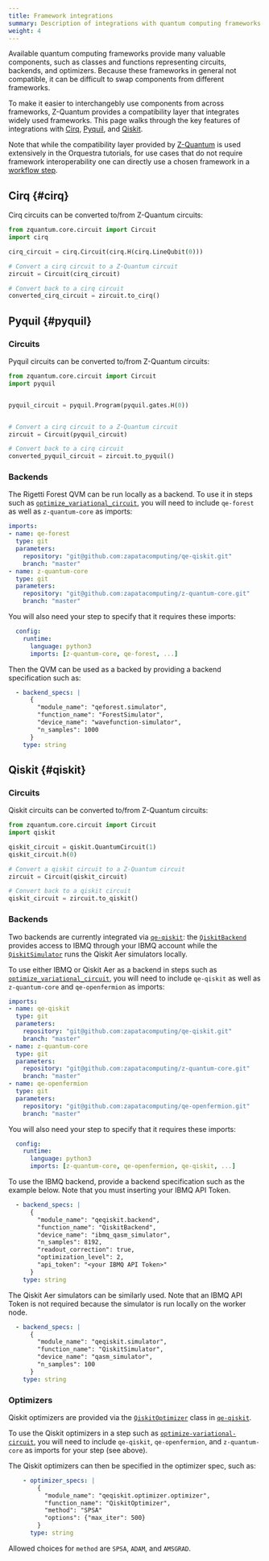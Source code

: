 ```yaml
---
title: Framework integrations 
summary: Description of integrations with quantum computing frameworks.
weight: 4
---
```


Available quantum computing frameworks provide many valuable components, such as classes and functions representing circuits, backends, and optimizers.
Because these frameworks in general not compatible, it can be difficult to swap components from different frameworks.

To make it easier to interchangebly use components from across frameworks, Z-Quantum provides a compatibility layer that integrates widely used frameworks.
This page walks through the key features of integrations with [Cirq](#cirq), [Pyquil](#pyquil), and [Qiskit](#qiskit).

Note that while the compatibility layer provided by [Z-Quantum](https://github.com/zapatacomputing/z-quantum-core) is used extensively in the Orquestra tutorials, for use cases that do not require framework interoperability one can directly use a chosen framework in a [workflow step](../../quantum-engine/steps).

## Cirq {#cirq}

Cirq circuits can be converted to/from Z-Quantum circuits:
```python
from zquantum.core.circuit import Circuit
import cirq

cirq_circuit = cirq.Circuit(cirq.H(cirq.LineQubit(0))) 

# Convert a cirq circuit to a Z-Quantum circuit
zircuit = Circuit(cirq_circuit)

# Convert back to a cirq circuit
converted_cirq_circuit = zircuit.to_cirq()
```

## Pyquil {#pyquil}

### Circuits

Pyquil circuits can be converted to/from Z-Quantum circuits:
```python
from zquantum.core.circuit import Circuit
import pyquil


pyquil_circuit = pyquil.Program(pyquil.gates.H(0))


# Convert a cirq circuit to a Z-Quantum circuit
zircuit = Circuit(pyquil_circuit)

# Convert back to a cirq circuit
converted_pyquil_circuit = zircuit.to_pyquil()
```
### Backends

The Rigetti Forest QVM can be run locally as a backend. To use it in steps such as [`optimize_variational_circuit`](https://github.com/zapatacomputing/z-quantum-optimizers/blob/master/steps/optimizers.py), you will need to include `qe-forest` as well as `z-quantum-core` as imports:
```yaml
imports:
- name: qe-forest
  type: git
  parameters:
    repository: "git@github.com:zapatacomputing/qe-qiskit.git"
    branch: "master"
- name: z-quantum-core
  type: git
  parameters:
    repository: "git@github.com:zapatacomputing/z-quantum-core.git"
    branch: "master"
```

You will also need your step to specify that it requires these imports:

```yaml
  config:
    runtime:
      language: python3
      imports: [z-quantum-core, qe-forest, ...]
```

Then the QVM can be used as a backed by providing a backend specification such as:
```yaml
  - backend_specs: |
      {
        "module_name": "qeforest.simulator",
        "function_name": "ForestSimulator",
        "device_name": "wavefunction-simulator",
        "n_samples": 1000
      }
    type: string
```

## Qiskit {#qiskit}

### Circuits

Qiskit circuits can be converted to/from Z-Quantum circuits:
```python
from zquantum.core.circuit import Circuit
import qiskit

qiskit_circuit = qiskit.QuantumCircuit(1)
qiskit_circuit.h(0)

# Convert a qiskit circuit to a Z-Quantum circuit
zircuit = Circuit(qiskit_circuit)

# Convert back to a qiskit circuit
qiskit_circuit = zircuit.to_qiskit()
```

### Backends

Two backends are currently integrated via [`qe-qiskit`](https://github.com/zapatacomputing/qe-qiskit): the [`QiskitBackend`](https://github.com/zapatacomputing/qe-qiskit/blob/master/src/python/qeqiskit/backend/backend.py) provides access to IBMQ through your IBMQ account while the [`QiskitSimulator`](https://github.com/zapatacomputing/qe-qiskit/blob/master/src/python/qeqiskit/simulator/simulator.py) runs the Qiskit Aer simulators locally.

To use either IBMQ or Qiskit Aer as a backend in steps such as [`optimize_variational_circuit`](https://github.com/zapatacomputing/z-quantum-optimizers/blob/master/steps/optimizers.py), you will need to include `qe-qiskit` as well as `z-quantum-core` and `qe-openfermion` as imports:
```yaml
imports:
- name: qe-qiskit
  type: git
  parameters:
    repository: "git@github.com:zapatacomputing/qe-qiskit.git"
    branch: "master"
- name: z-quantum-core
  type: git
  parameters:
    repository: "git@github.com:zapatacomputing/z-quantum-core.git"
    branch: "master"
- name: qe-openfermion
  type: git
  parameters:
    repository: "git@github.com:zapatacomputing/qe-openfermion.git"
    branch: "master"
```

You will also need your step to specify that it requires these imports:

```yaml
  config:
    runtime:
      language: python3
      imports: [z-quantum-core, qe-openfermion, qe-qiskit, ...]
```

To use the IBMQ backend, provide a backend specification such as the example below. Note that you must inserting your IBMQ API Token.
```yaml
  - backend_specs: |
      {
        "module_name": "qeqiskit.backend",
        "function_name": "QiskitBackend",
        "device_name": "ibmq_qasm_simulator",
        "n_samples": 8192,
        "readout_correction": true,
        "optimization_level": 2,
        "api_token": "<your IBMQ API Token>"
      }
    type: string
```

The Qiskit Aer simulators can be similarly used. Note that an IBMQ API Token is not required because the simulator is run locally on the worker node.
```yaml
  - backend_specs: |
      {
        "module_name": "qeqiskit.simulator",
        "function_name": "QiskitSimulator",
        "device_name": "qasm_simulator",
        "n_samples": 100  
      }
    type: string
```

### Optimizers

Qiskit optimizers are provided via the [`QiskitOptimizer`](https://github.com/zapatacomputing/qe-qiskit/blob/master/src/python/qeqiskit/optimizer/optimizer.py) class in [`qe-qiskit`](https://github.com/zapatacomputing/qe-qiskit).

To use the Qiskit optimizers in a step such as [`optimize-variational-circuit`](https://github.com/zapatacomputing/z-quantum-optimizers/blob/master/steps/optimizers.py), you will need to include `qe-qiskit`, `qe-openfermion`, and `z-quantum-core` as imports for your step (see above).

The Qiskit optimizers can then be specified in the optimizer spec, such as:
```yaml
    - optimizer_specs: |
        {
          "module_name": "qeqiskit.optimizer.optimizer",
          "function_name": "QiskitOptimizer",
          "method": "SPSA"
          "options": {"max_iter": 500}
        }
      type: string
```
Allowed choices for `method` are `SPSA`, `ADAM`, and `AMSGRAD`.
